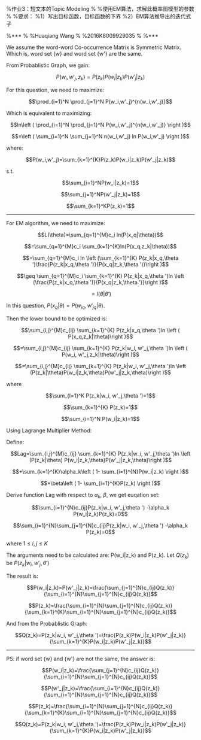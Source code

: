%作业3：短文本的Topic Modeling
%
%使用EM算法，求解此概率图模型的参数
%
%要求：
%1）写出目标函数，目标函数的下界
%2）EM算法推导出的迭代式子

%***
%
%Huaqiang Wang
%
%2016K8009929035
%
%***

We assume the word-word Co-occurrence Matrix is Symmetric Matrix. Which is,  word set {w} and word set {w'} are the same. 

From Probablistic Graph, we gain:


$$P(w_i,w'_j,z_k)=P(z_k)P(w_i|z_k)P(w'_j|z_k)$$

For this question, we need to maximize:

$$\prod_{i=1}^N \prod_{j=1}^N P(w_i,w'_j)^{n(w_i,w'_j)}$$

Which is equivalent to maximizing:

$$ln\left ( \prod_{i=1}^N \prod_{j=1}^N P(w_i,w'_j)^{n(w_i,w'_j)} \right )$$

$$=\left ( \sum_{i=1}^N \sum_{j=1}^N n(w_i,w'_j) ln P(w_i,w'_j) \right )$$

where:


$$P(w_i,w'_j)=\sum_{k=1}^{K}P(z_k)P(w_i|z_k)P(w'_j|z_k)$$

s.t.

$$\sum_{i=1}^NP(w_i|z_k)=1$$

$$\sum_{j=1}^NP(w'_j|z_k)=1$$

$$\sum_{k=1}^KP(z_k)=1$$

***

For EM algorithm, we need to maximize:

$$L(\theta)=\sum_{q=1}^{M}c_i ln(P(x_q|\theta))$$

$$=\sum_{q=1}^{M}c_i \sum_{k=1}^{K}ln(P(x_q,z_k|\theta))$$

$$=\sum_{q=1}^{M}c_i ln \left (\sum_{k=1}^{K} P(z_k|x_q,\theta ')\frac{P(z_k|x_q,\theta ')}{P(x_q|z_k,\theta ')}\right )$$

$$\geq \sum_{q=1}^{M}c_i \sum_{k=1}^{K} P(z_k|x_q,\theta ')ln \left (\frac{P(z_k|x_q,\theta ')}{P(x_q|z_k,\theta ')}\right )$$

$$=l(\theta|\theta')$$


In this question, $P(x_q|\theta)=P(w_{iq},w'_{jq}|\theta)$. 

Then the lower bound to be optimized is:

$$\sum_{i,j}^{M}c_{ij} \sum_{k=1}^{K} P(z_k|x_q,\theta ')ln \left ( P(x_q,z_k|\theta)\right )$$

$$=\sum_{i,j}^{M}c_{ij} \sum_{k=1}^{K} P(z_k|w_i, w'_j,\theta ')ln \left ( P(w_i, w'_j,z_k|\theta)\right )$$

$$=\sum_{i,j}^{M}c_{ij} \sum_{k=1}^{K} P(z_k|w_i, w'_j,\theta ')ln \left (P(z_k|\theta)P(w_i|z_k,\theta)P(w'_j|z_k,\theta)\right )$$

where 

$$\sum_{l=1}^K P(z_k|w_i, w'_j,\theta ')=1$$

$$\sum_{k=1}^{K} P(z_k)=1$$

$$\sum_{i=1}^N P(w_i|z_k)=1$$


Using Lagrange Multiplier Method:


Define:

$$Lag=\sum_{i,j}^{M}c_{ij} \sum_{k=1}^{K} P(z_k|w_i, w'_j,\theta ')ln \left (P(z_k|\theta) P(w_i|z_k,\theta)P(w'_j|z_k,\theta)\right )$$

$$+\sum_{k=1}^{K}\alpha_k\left ( 1- \sum_{i=1}^{N}P(w_i|z_k) \right )$$

$$+\beta\left ( 1- \sum_{i=1}^{K}P(z_k) \right )$$

Derive function Lag with respect to $\alpha_k$, $\beta$, we get euqation set:

$$\sum_{i=1}^{N}c_{ij}P(z_k|w_i, w'_j,\theta ') -\alpha_k P(w_i|z_k)P(z_k)=0$$

$$\sum_{i=1}^{N}\sum_{j=1}^{N}c_{ij}P(z_k|w_i, w'_j,\theta ') -\alpha_k P(z_k)=0$$

where $1\leq i,j \leq K$

The arguments need to be calculated are: P(w_i|z_k) and P(z_k). Let $Q(z_k)$ be $P(z_k|w_i, w'_j,\theta ')$

The result is:

$$P(w_i|z_k)=P(w'_j|z_k)=\frac{\sum_{j=1}^{N}c_{ij}Q(z_k)}{\sum_{i=1}^{N}\sum_{j=1}^{N}c_{ij}Q(z_k)}$$

$$P(z_k)=\frac{\sum_{i=1}^{N}\sum_{j=1}^{N}c_{ij}Q(z_k)}{\sum_{k=1}^{K}\sum_{i=1}^{N}\sum_{j=1}^{N}c_{ij}Q(z_k)}$$

And from the Probablistic Graph:

$$Q(z_k)=P(z_k|w_i, w'_j,\theta ')=\frac{P(z_k)P(w_i|z_k)P(w'_j|z_k)}{\sum_{k=1}^{K}P(w_i|z_k)P(w'_j|z_k)}$$

***

PS: if word set {w} and {w'} are not the same, the answer is:

$$P(w_i|z_k)=\frac{\sum_{j=1}^{N}c_{ij}Q(z_k)}{\sum_{i=1}^{N}\sum_{j=1}^{N}c_{ij}Q(z_k)}$$

$$P(w'_j|z_k)=\frac{\sum_{i=1}^{N}c_{ij}Q(z_k)}{\sum_{i=1}^{N}\sum_{j=1}^{N}c_{ij}Q(z_k)}$$

$$P(z_k)=\frac{\sum_{i=1}^{N}\sum_{j=1}^{N}c_{ij}Q(z_k)}{\sum_{k=1}^{K}\sum_{i=1}^{N}\sum_{j=1}^{N}c_{ij}Q(z_k)}$$

$$Q(z_k)=P(z_k|w_i, w'_j,\theta ')=\frac{P(z_k)P(w_i|z_k)P(w'_j|z_k)}{\sum_{k=1}^{K}P(w_i|z_k)P(w'_j|z_k)}$$


